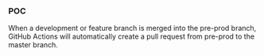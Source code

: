 ### POC

When a development or feature branch is merged into the pre-prod branch, GitHub Actions will automatically create a pull request from pre-prod to the master branch.
